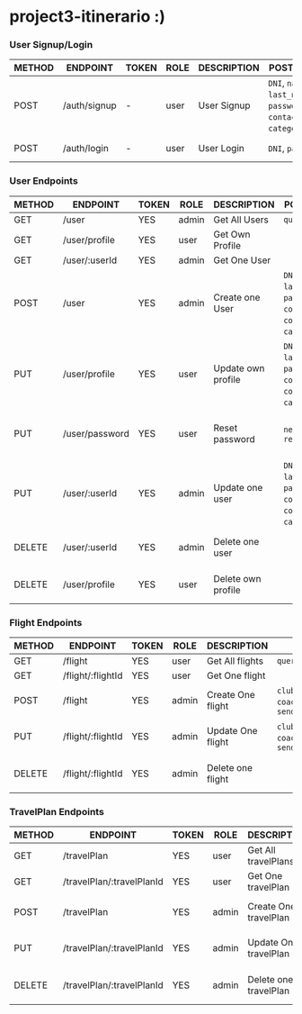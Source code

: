 # project3-itinerario :)


### User Signup/Login

| METHOD | ENDPOINT          | TOKEN | ROLE  | DESCRIPTION        | POST PARAMS                                                                                                         | RETURNS                |
|--------|-------------------|-------|-------|--------------------|---------------------------------------------------------------------------------------------------------------------|------------------------|
| POST   | /auth/signup      | -     | user  | User Signup        | `DNI`, `name`, `last_name`, `password`, `role`, `contact_number`, `category`, `email`                               | { token: `token` }     |
| POST   | /auth/login       | -     | user  | User Login         | `DNI`, `password`                                                                                                   | { token: `token` }     |

### User Endpoints

| METHOD | ENDPOINT           | TOKEN | ROLE  | DESCRIPTION               | POST PARAMS                                                                                                         | RETURNS                           |
|--------|--------------------|-------|-------|---------------------------|---------------------------------------------------------------------------------------------------------------------|-----------------------------------|
| GET    | /user              | YES   | admin | Get All Users             | `query params`                                                                                                      | [{user}]                          |
| GET    | /user/profile      | YES   | user  | Get Own Profile           |                                                                                                                     | {user}                            |
| GET    | /user/:userId      | YES   | admin | Get One User              |                                                                                                                     | {user}                            |
| POST   | /user              | YES   | admin | Create one User           | `DNI`, `name`, `last_name`, `password`, `role`, `committee`, `contact_number`, `category`, `email`                  | {user}                            |
| PUT    | /user/profile      | YES   | user  | Update own profile        | `DNI`, `name`, `last_name`, `password`, `role`, `committee`, `contact_number`, `category`, `email`                  | {message: 'Profile updated'}       |
| PUT    | /user/password     | YES   | user  | Reset password            | `newPassword`, `repeatPassword`                                                                                     | { message: 'Password updated' }   |
| PUT    | /user/:userId      | YES   | admin | Update one user           | `DNI`, `name`, `last_name`, `password`, `role`, `committee`, `contact_number`, `category`, `email`                  | {message: 'User updated'}         |
| DELETE | /user/:userId      | YES   | admin | Delete one user           |                                                                                                                     | {message: 'User deleted'}         |
| DELETE | /user/profile      | YES   | user  | Delete own profile        |                                                                                                                     | {message: 'Profile deleted'}       |

### Flight Endpoints

| METHOD | ENDPOINT                           | TOKEN | ROLE  | DESCRIPTION                 | POST PARAMS                                     | RETURNS                        |
|--------|------------------------------------|-------|-------|-----------------------------|-------------------------------------------------|--------------------------------|
| GET    | /flight                              | YES   | user  | Get All flights               | `query params`                                  | [{flight}]                       |
| GET    | /flight/:flightId                      | YES   | user  | Get One flight                |                                                 | {flight}                         |
| POST   | /flight                              | YES   | admin | Create One flight              | `club_Name`,`player_sheets`, `coach`, `location`, `sending_off`  | {flight}                |
| PUT    | /flight/:flightId                      | YES   | admin | Update One flight              | `club_Name`,`player_sheets`, `coach`, `location`, `sending_off`  | {message: 'Flight updated'} |
| DELETE | /flight/:flightId                      | YES   | admin | Delete one flight              |                                                 | {message: 'flight deleted'}    |


### TravelPlan Endpoints

| METHOD | ENDPOINT                           | TOKEN | ROLE  | DESCRIPTION                 | POST PARAMS                                     | RETURNS                        |
|--------|------------------------------------|-------|-------|-----------------------------|-------------------------------------------------|--------------------------------|
| GET    | /travelPlan                              | YES   | user  | Get All travelPlans               | `query params`                                  | [{travelPlan}]                       |
| GET    | /travelPlan/:travelPlanId                      | YES   | user  | Get One travelPlan                |                                                 | {travelPlan}                         |
| POST   | /travelPlan                              | YES   | admin | Create One travelPlan              | `club_Name`,`player_sheets`, `coach`, `location`, `sending_off`  | {travelPlan}                |
| PUT    | /travelPlan/:travelPlanId                      | YES   | admin | Update One travelPlan              | `club_Name`,`player_sheets`, `coach`, `location`, `sending_off`  | {message: 'Travel Plan updated'} |
| DELETE | /travelPlan/:travelPlanId                      | YES   | admin | Delete one travelPlan              |                                                 | {message: 'Travel Plan deleted'}    |

